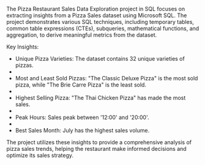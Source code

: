 The Pizza Restaurant Sales Data Exploration project in SQL focuses on extracting insights from a Pizza Sales dataset using Microsoft SQL.
The project demonstrates various SQL techniques, including temporary tables, common table expressions (CTEs), subqueries, mathematical functions, and aggregation, to derive meaningful metrics from the dataset.

Key Insights:

* Unique Pizza Varieties: The dataset contains 32 unique varieties of pizzas.
* 
* Most and Least Sold Pizzas: "The Classic Deluxe Pizza" is the most sold pizza, while "The Brie Carre Pizza" is the least sold.
* 
* Highest Selling Pizza: "The Thai Chicken Pizza" has made the most sales.
* 
* Peak Hours: Sales peak between '12:00' and '20:00'.
* 
* Best Sales Month: July has the highest sales volume.

The project utilizes these insights to provide a comprehensive analysis of pizza sales trends, helping the restaurant make informed decisions and optimize its sales strategy.
